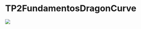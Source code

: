 # TP2FundamentosDragonCurve
![](http://pa1.narvii.com/6940/b742599e8d0217df7b7091ad1866c339d7994889r1-449-328_00.gif)

